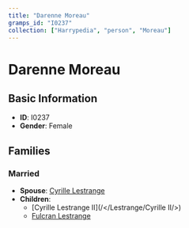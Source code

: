 ```yaml
---
title: "Darenne Moreau"
gramps_id: "I0237"
collection: ["Harrypedia", "person", "Moreau"]
---
```


# Darenne Moreau

## Basic Information

- **ID**: I0237
- **Gender**: Female

## Families

### Married

- **Spouse**: [Cyrille Lestrange](//Lestrange/Cyrille/)
- **Children**:
  - [Cyrille Lestrange II](/</Lestrange/Cyrille II/>)
  - [Fulcran Lestrange](//Lestrange/Fulcran/)

